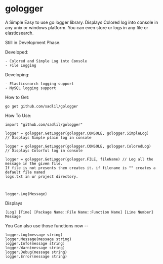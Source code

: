 # gologger

A Simple Easy to use go logger library.  Displays Colored log into console in any unix or windows platform.
You can even store ur logs in any file or elasticsearch.

Still in Development Phase. 


Developed:

    - Colored and Simple Log into Console
    - File Logging
Developing:

    - Elasticsearch logging support
    - MySQL logging support
    
How to Get:

    go get github.com/sadlil/gologger
How To Use:
    
    import "github.com/sadlil/gologger"
    
    logger = gologger.GetLogger(gologger.CONSOLE, gologger.SimpleLog) 
    // Displays Simple plain log in console
    
    logger = gologger.GetLogger(gologger.CONSOLE, gologger.ColoredLog) 
    // Displays Colorful log in console
    
    logger = gologger.GetLogger(gologger.FILE, fileName) // Log all the message in the given file.
    If file is not presents then creates it. if filename is "" creates a default file named
    logs.txt in ur project directory.
    
    
    
    logger.Log(Message)
Displays

    [Log] [Time] [Package Name::File Name::Function Name] [Line Number] Message
    
You Can also use those functions now --

    logger.Log(message string)
    logger.Message(message string)
    logger.Info(message string)
    logger.Warn(message string)
    logger.Debug(message string)
    logger.Error(message string)
